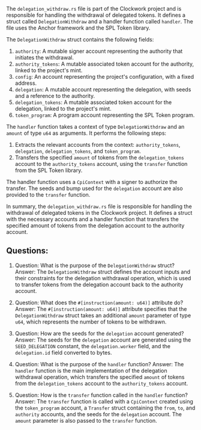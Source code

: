 
The `delegation_withdraw.rs` file is part of the Clockwork project and is responsible for handling the withdrawal of delegated tokens. It defines a struct called `DelegationWithdraw` and a handler function called `handler`. The file uses the Anchor framework and the SPL Token library.

The `DelegationWithdraw` struct contains the following fields:

1. `authority`: A mutable signer account representing the authority that initiates the withdrawal.
2. `authority_tokens`: A mutable associated token account for the authority, linked to the project's mint.
3. `config`: An account representing the project's configuration, with a fixed address.
4. `delegation`: A mutable account representing the delegation, with seeds and a reference to the authority.
5. `delegation_tokens`: A mutable associated token account for the delegation, linked to the project's mint.
6. `token_program`: A program account representing the SPL Token program.

The `handler` function takes a context of type `DelegationWithdraw` and an `amount` of type `u64` as arguments. It performs the following steps:

1. Extracts the relevant accounts from the context: `authority_tokens`, `delegation`, `delegation_tokens`, and `token_program`.
2. Transfers the specified `amount` of tokens from the `delegation_tokens` account to the `authority_tokens` account, using the `transfer` function from the SPL Token library.

The handler function uses a `CpiContext` with a signer to authorize the transfer. The seeds and bump used for the `delegation` account are also provided to the `transfer` function.

In summary, the `delegation_withdraw.rs` file is responsible for handling the withdrawal of delegated tokens in the Clockwork project. It defines a struct with the necessary accounts and a handler function that transfers the specified amount of tokens from the delegation account to the authority account.
## Questions: 
 1. Question: What is the purpose of the `DelegationWithdraw` struct?
   Answer: The `DelegationWithdraw` struct defines the account inputs and their constraints for the delegation withdrawal operation, which is used to transfer tokens from the delegation account back to the authority account.

2. Question: What does the `#[instruction(amount: u64)]` attribute do?
   Answer: The `#[instruction(amount: u64)]` attribute specifies that the `DelegationWithdraw` struct takes an additional `amount` parameter of type `u64`, which represents the number of tokens to be withdrawn.

3. Question: How are the seeds for the `delegation` account generated?
   Answer: The seeds for the `delegation` account are generated using the `SEED_DELEGATION` constant, the `delegation.worker` field, and the `delegation.id` field converted to bytes.

4. Question: What is the purpose of the `handler` function?
   Answer: The `handler` function is the main implementation of the delegation withdrawal operation, which transfers the specified `amount` of tokens from the `delegation_tokens` account to the `authority_tokens` account.

5. Question: How is the `transfer` function called in the `handler` function?
   Answer: The `transfer` function is called with a `CpiContext` created using the `token_program` account, a `Transfer` struct containing the `from`, `to`, and `authority` accounts, and the seeds for the `delegation` account. The `amount` parameter is also passed to the `transfer` function.
    